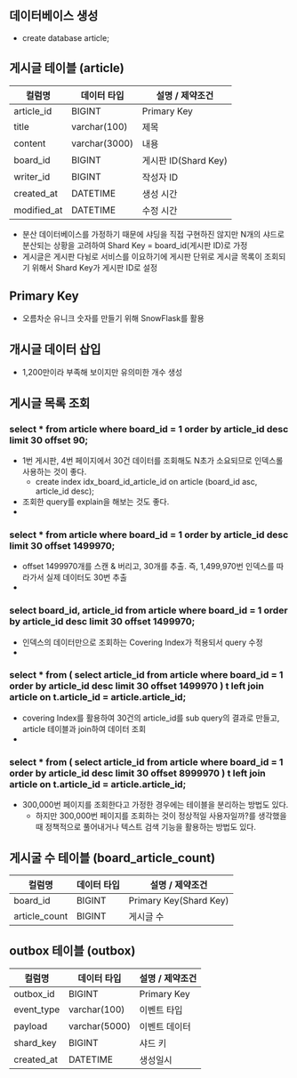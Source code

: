 ## 데이터베이스 생성
- create database article;

## 게시글 테이블 (article)
| 컬럼명        | 데이터 타입     | 설명 / 제약조건       |
|-------------|---------------|-------------------|
| article_id  | BIGINT        | Primary Key       |
| title       | varchar(100)  | 제목                |
| content     | varchar(3000) | 내용                |
| board_id    | BIGINT        | 게시판 ID(Shard Key) |
| writer_id   | BIGINT        | 작성자 ID            |
| created_at  | DATETIME      | 생성 시간             |
| modified_at | DATETIME      | 수정 시간             |

- 분산 데이터베이스를 가정하기 때문에 샤딩을 직접 구현하진 않지만 N개의 샤드로 분산되는 상황을 고려하여 Shard Key = board_id(게시판 ID)로 가정
- 게시글은 게시판 다뉭로 서비스를 이요하기에 게시판 단위로 게시글 목록이 조회되기 위해서 Shard Key가 게시판 ID로 설정


## Primary Key
- 오름차순 유니크 숫자를 만들기 위해 SnowFlask를 활용

## 개시글 데이터 삽입
- 1,200만이라 부족해 보이지만 유의미한 개수 생성

## 게시글 목록 조회
### select * from article where board_id = 1 order by article_id desc limit 30 offset 90;
- 1번 게시판, 4번 페이지에서 30건 데이터를 조회해도 N초가 소요되므로 인덱스롤 사용하는 것이 좋다.
  - create index idx_board_id_article_id on article (board_id asc, article_id desc);
- 조회한 query를 explain을 해보는 것도 좋다.
- 
### select * from article where board_id = 1 order by article_id desc limit 30 offset 1499970;
- offset 1499970개를 스캔 & 버리고, 30개를 추출. 즉, 1,499,970번 인덱스를 따라가서 실제 데이터도 30번 추출
- 
### select board_id, article_id from article where board_id = 1 order by article_id desc limit 30 offset 1499970;
- 인덱스의 데이터만으로 조회하는 Covering Index가 적용되서 query 수정
- 
### select * from (  select article_id from article where board_id = 1 order by article_id desc limit 30 offset 1499970 ) t left join article on t.article_id = article.article_id;
- covering Index를 활용하여 30건의 article_id를 sub query의 결과로 만들고, article 테이블과 join하여 데이터 조회
- 
### select * from (  select article_id from article where board_id = 1 order by article_id desc limit 30 offset 8999970 ) t left join article on t.article_id = article.article_id;
- 300,000번 페이지를 조회한다고 가정한 경우에는 테이블을 분리하는 방법도 있다.
  - 하지만 300,000번 페이지를 조회하는 것이 정상적일 사용자일까?를 생각했을 때 정책적으로 풀어내거나 텍스트 검색 기능을 활용하는 방법도 있다.


## 게시굴 수 테이블 (board_article_count)
| 컬럼명           | 데이터 타입     | 설명 / 제약조건              |
|---------------|---------------|------------------------|
| board_id      | BIGINT        | Primary Key(Shard Key) |
| article_count | BIGINT        | 게시글 수                 |


## outbox 테이블 (outbox)
| 컬럼명        | 데이터 타입        | 설명 / 제약조건   |
|------------|---------------|-------------|
| outbox_id  | BIGINT        | Primary Key |
| event_type | varchar(100)  | 이벤트 타입      |
| payload    | varchar(5000) | 이벤트 데이터     |
| shard_key  | BIGINT        | 샤드 키        |
| created_at | DATETIME      | 생성일시        |